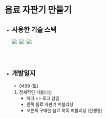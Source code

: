 # 음료 자판기 만들기

- ## 사용한 기술 스택

  <img src="https://img.shields.io/badge/HTML5-E34F26?style=flat-square&logo=HTML5&logoColor=white"/></a>&nbsp;
  <img src="https://img.shields.io/badge/CSS3-1572B6?style=flat-square&logo=CSS3&logoColor=white"/></a>&nbsp;
  <img src="https://img.shields.io/badge/JavaScript-F7DF1E?style=flat-square&logo=JavaScript&logoColor=white"/></a>&nbsp;

  <br><br>

- ## 개발일지
  - 0409 (토)
  1. 전체적인 퍼블리싱
     - 헤더 => 로고 삽입
     - 왼쪽 음료 자판기 퍼블리싱
     - 오른쪽 구매한 음료 목록 퍼블리싱 (진행중)
